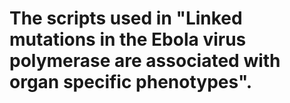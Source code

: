 # The scripts used in "Linked mutations in the Ebola virus polymerase are associated with organ specific phenotypes".
